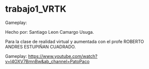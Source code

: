# trabajo1_VRTK

Gameplay: 

Hecho por: Santiago Leon Camargo Usuga.

Para la clase de realidad virtual y aumentada con el profe ROBERTO ANDRES ESTUPIÑAN CUADRADO.

Gameplay: https://www.youtube.com/watch?v=l4OXV7BmnBw&ab_channel=PatoPaco
